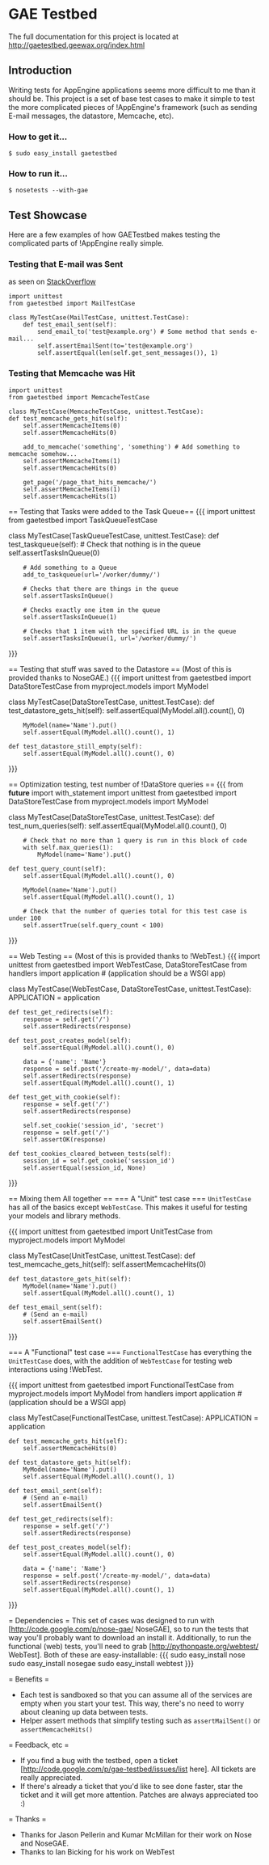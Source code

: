 # GAE Testbed

The full documentation for this project is located at http://gaetestbed.geewax.org/index.html

## Introduction
Writing tests for AppEngine applications seems more difficult to me than it
should be. This project is a set of base test cases to make it simple to test
the more complicated pieces of !AppEngine's framework (such as sending E-mail
messages, the datastore, Memcache, etc).

### How to get it...

    $ sudo easy_install gaetestbed

### How to run it...

    $ nosetests --with-gae

## Test Showcase

Here are a few examples of how GAETestbed makes testing the complicated parts of !AppEngine really simple.

### Testing that E-mail was Sent
as seen on [StackOverflow](http://stackoverflow.com/questions/427400/unit-testing-and-mocking-email-sender-in-python-with-google-appengine/1411769#1411769)


    import unittest
    from gaetestbed import MailTestCase

    class MyTestCase(MailTestCase, unittest.TestCase):
        def test_email_sent(self):
            send_email_to('test@example.org') # Some method that sends e-mail...
            self.assertEmailSent(to='test@example.org')
            self.assertEqual(len(self.get_sent_messages()), 1)

### Testing that Memcache was Hit

    import unittest
    from gaetestbed import MemcacheTestCase

    class MyTestCase(MemcacheTestCase, unittest.TestCase):
    def test_memcache_gets_hit(self):
        self.assertMemcacheItems(0)
        self.assertMemcacheHits(0)
        
        add_to_memcache('something', 'something') # Add something to memcache somehow...
        self.assertMemcacheItems(1)
        self.assertMemcacheHits(0)
        
        get_page('/page_that_hits_memcache/')
        self.assertMemcacheItems(1)
        self.assertMemcacheHits(1)

== Testing that Tasks were added to the Task Queue==
{{{
import unittest
from gaetestbed import TaskQueueTestCase

class MyTestCase(TaskQueueTestCase, unittest.TestCase):
    def test_taskqueue(self):
        # Check that nothing is in the queue
        self.assertTasksInQueue(0)
        
        # Add something to a Queue
        add_to_taskqueue(url='/worker/dummy/')
        
        # Checks that there are things in the queue
        self.assertTasksInQueue()
        
        # Checks exactly one item in the queue
        self.assertTasksInQueue(1)
        
        # Checks that 1 item with the specified URL is in the queue
        self.assertTasksInQueue(1, url='/worker/dummy/')
}}}

== Testing that stuff was saved to the Datastore ==
(Most of this is provided thanks to NoseGAE.)
{{{
import unittest
from gaetestbed import DataStoreTestCase
from myproject.models import MyModel

class MyTestCase(DataStoreTestCase, unittest.TestCase):
    def test_datastore_gets_hit(self):
        self.assertEqual(MyModel.all().count(), 0)
        
        MyModel(name='Name').put()
        self.assertEqual(MyModel.all().count(), 1)
    
    def test_datastore_still_empty(self):
        self.assertEqual(MyModel.all().count(), 0)
}}}

== Optimization testing, test number of !DataStore queries ==
{{{
from __future__ import with_statement
import unittest
from gaetestbed import DataStoreTestCase
from myproject.models import MyModel

class MyTestCase(DataStoreTestCase, unittest.TestCase):
    def test_num_queries(self):
        self.assertEqual(MyModel.all().count(), 0)
        
        # Check that no more than 1 query is run in this block of code
        with self.max_queries(1):
            MyModel(name='Name').put()
    
    def test_query_count(self):
        self.assertEqual(MyModel.all().count(), 0)
        
        MyModel(name='Name').put()
        self.assertEqual(MyModel.all().count(), 1)
        
        # Check that the number of queries total for this test case is under 100
        self.assertTrue(self.query_count < 100)
}}}

== Web Testing ==
(Most of this is provided thanks to !WebTest.)
{{{
import unittest
from gaetestbed import WebTestCase, DataStoreTestCase
from handlers import application # (application should be a WSGI app)

class MyTestCase(WebTestCase, DataStoreTestCase, unittest.TestCase):
    APPLICATION = application
    
    def test_get_redirects(self):
        response = self.get('/')
        self.assertRedirects(response)
    
    def test_post_creates_model(self):
        self.assertEqual(MyModel.all().count(), 0)
        
        data = {'name': 'Name'}
        response = self.post('/create-my-model/', data=data)
        self.assertRedirects(response)
        self.assertEqual(MyModel.all().count(), 1)
    
    def test_get_with_cookie(self):
        response = self.get('/')
        self.assertRedirects(response)
        
        self.set_cookie('session_id', 'secret')
        response = self.get('/')
        self.assertOK(response)
    
    def test_cookies_cleared_between_tests(self):
        session_id = self.get_cookie('session_id')
        self.assertEqual(session_id, None)
}}}

== Mixing them All together ==
=== A "Unit" test case ===
`UnitTestCase` has all of the basics except `WebTestCase`. This makes it useful for testing your models and library methods.

{{{
import unittest
from gaetestbed import UnitTestCase
from myproject.models import MyModel

class MyTestCase(UnitTestCase, unittest.TestCase):
    def test_memcache_gets_hit(self):
        self.assertMemcacheHits(0)
    
    def test_datastore_gets_hit(self):
        MyModel(name='Name').put()
        self.assertEqual(MyModel.all().count(), 1)
    
    def test_email_sent(self):
        # (Send an e-mail)
        self.assertEmailSent()
}}}

=== A "Functional" test case ===
`FunctionalTestCase` has everything the `UnitTestCase` does, with the addition of `WebTestCase` for testing web interactions using !WebTest.

{{{
import unittest
from gaetestbed import FunctionalTestCase
from myproject.models import MyModel
from handlers import application # (application should be a WSGI app)

class MyTestCase(FunctionalTestCase, unittest.TestCase):
    APPLICATION = application
    
    def test_memcache_gets_hit(self):
        self.assertMemcacheHits(0)
    
    def test_datastore_gets_hit(self):
        MyModel(name='Name').put()
        self.assertEqual(MyModel.all().count(), 1)
    
    def test_email_sent(self):
        # (Send an e-mail)
        self.assertEmailSent()
    
    def test_get_redirects(self):
        response = self.get('/')
        self.assertRedirects(response)
    
    def test_post_creates_model(self):
        self.assertEqual(MyModel.all().count(), 0)
        
        data = {'name': 'Name'}
        response = self.post('/create-my-model/', data=data)
        self.assertRedirects(response)
        self.assertEqual(MyModel.all().count(), 1)
}}}

= Dependencies =
This set of cases was designed to run with [http://code.google.com/p/nose-gae/ NoseGAE], so to run the tests that way you'll probably want to download an install it. Additionally, to run the functional (web) tests, you'll need to grab [http://pythonpaste.org/webtest/ WebTest]. Both of these are easy-installable:
{{{
sudo easy_install nose
sudo easy_install nosegae
sudo easy_install webtest
}}}

= Benefits =
 * Each test is sandboxed so that you can assume all of the services are empty when you start your test. This way, there's no need to worry about cleaning up data between tests.
 * Helper assert methods that simplify testing such as `assertMailSent()` or `assertMemcacheHits()`

= Feedback, etc =
 * If you find a bug with the testbed, open a ticket [http://code.google.com/p/gae-testbed/issues/list here]. All tickets are really appreciated.
 * If there's already a ticket that you'd like to see done faster, star the ticket and it will get more attention. Patches are always appreciated too :)

= Thanks =
 * Thanks for Jason Pellerin and Kumar McMillan for their work on Nose and NoseGAE.
 * Thanks to Ian Bicking for his work on WebTest

